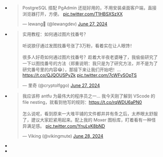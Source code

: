 - <blockquote class="twitter-tweet"><p lang="zh" dir="ltr">PostgreSQL 搭配 PgAdmin 还挺好用的，不用安装桌面客户端，直接浏览器打开，方便。 <a href="https://t.co/T1HBSXSzXX">pic.twitter.com/T1HBSXSzXX</a></p>&mdash; lewang🍥 (@lewangdev) <a href="https://twitter.com/lewangdev/status/1806356441651122242?ref_src=twsrc%5Etfw">June 27, 2024</a></blockquote> <script async src="https://platform.twitter.com/widgets.js" charset="utf-8"></script>
- <blockquote class="twitter-tweet"><p lang="zh" dir="ltr">实用教程：如何通过图片找番号？<br><br>听说狼仔通过发图找番号涨了3万粉，看着实在让人眼馋！<br><br>很多人好奇如何通过图片找番号？趁着大半夜老婆睡了，我偷偷研究了一下以图找番号的方法（郑重说明：我只是为了研究方法，并不是为了研究番号里的内容😂），那接下来让我们开始吧！… <a href="https://t.co/QJQOUSPyZk">https://t.co/QJQOUSPyZk</a> <a href="https://t.co/7cWFvSOpTS">pic.twitter.com/7cWFvSOpTS</a></p>&mdash; 里奇 (@cryptolfggo) <a href="https://twitter.com/cryptolfggo/status/1806371827587104801?ref_src=twsrc%5Etfw">June 27, 2024</a></blockquote> <script async src="https://platform.twitter.com/widgets.js" charset="utf-8"></script>
- <blockquote class="twitter-tweet"><p lang="zh" dir="ltr">我应该称 antfu 为最伟大的程序员之一... 我今天刚了解到 VScode 的 file nesting，就看到他写的规则：<a href="https://t.co/rqWDU6aPN0">https://t.co/rqWDU6aPN0</a><br><br>怎么说呢，看到原来一大堆平铺的文件都井井有条之后，太养眼太舒服了，建议大家赶紧用起来。配上我的 Moxer 图标库，盯着看有一种怪异满足感。 <a href="https://t.co/YnuLyK8bND">pic.twitter.com/YnuLyK8bND</a></p>&mdash; Viking (@vikingmute) <a href="https://twitter.com/vikingmute/status/1806496577865003080?ref_src=twsrc%5Etfw">June 28, 2024</a></blockquote> <script async src="https://platform.twitter.com/widgets.js" charset="utf-8"></script>
-
-